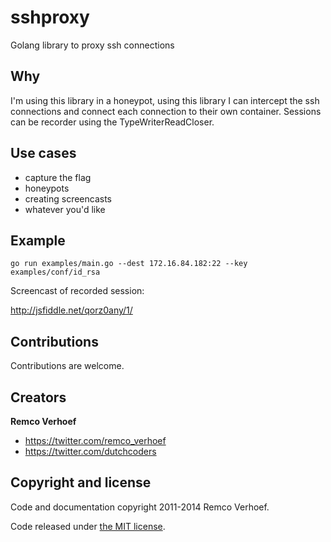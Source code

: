 sshproxy
========

Golang library to proxy ssh connections



## Why

I'm using this library in a honeypot, using this library I can intercept the ssh connections and connect each connection to their own container. Sessions can be recorder using the TypeWriterReadCloser.

## Use cases

* capture the flag
* honeypots
* creating screencasts
* whatever you'd like


## Example

```
go run examples/main.go --dest 172.16.84.182:22 --key examples/conf/id_rsa
```

Screencast of recorded session:

http://jsfiddle.net/qorz0any/1/

## Contributions
Contributions are welcome.

## Creators

**Remco Verhoef**
- <https://twitter.com/remco_verhoef>
- <https://twitter.com/dutchcoders>

## Copyright and license

Code and documentation copyright 2011-2014 Remco Verhoef.

Code released under [the MIT license](LICENSE).

